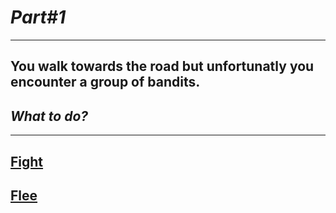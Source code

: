 # *Part#1*

---

## You walk towards the road but unfortunatly you encounter a group of bandits.
## _What to do?_

---

## [Fight](../choice1a/scene5a.md)
## [Flee](../choice2a/scene6a.md)